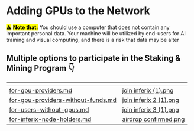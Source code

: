 # Adding GPUs to the Network

<mark style="background-color:yellow;">⚠️</mark> <mark style="background-color:yellow;"></mark><mark style="background-color:yellow;">**Note that:**</mark>  You should use a computer that does not contain any important personal data. Your machine will be utilized by end-users for AI training and visual computing, and there is a risk that data may be alter

## Multiple options to participate in the Staking & Mining Program 👇

<table data-card-size="large" data-view="cards"><thead><tr><th></th><th data-hidden data-card-cover data-type="files"></th></tr></thead><tbody><tr><td><a data-mention href="for-gpu-providers.md">for-gpu-providers.md</a></td><td><a href="../../.gitbook/assets/join inferix (1).png">join inferix (1).png</a></td></tr><tr><td><a data-mention href="for-gpu-providers-without-funds.md">for-gpu-providers-without-funds.md</a></td><td><a href="../../.gitbook/assets/join inferix 2 (1).png">join inferix 2 (1).png</a></td></tr><tr><td><a data-mention href="for-users-without-gpus.md">for-users-without-gpus.md</a></td><td><a href="../../.gitbook/assets/join inferix 3 (1).png">join inferix 3 (1).png</a></td></tr><tr><td><a data-mention href="for-inferix-node-holders.md">for-inferix-node-holders.md</a></td><td><a href="../../.gitbook/assets/airdrop confirmed.png">airdrop confirmed.png</a></td></tr></tbody></table>

